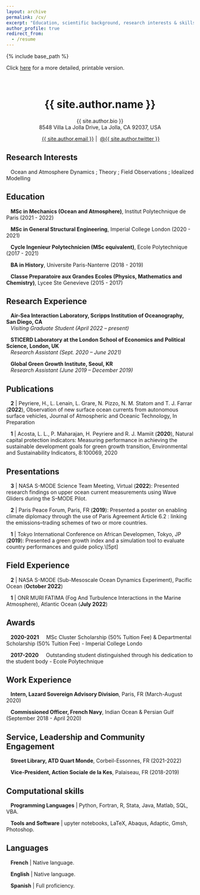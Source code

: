 ```yaml
---
layout: archive
permalink: /cv/
excerpt: "Education, scientific background, research interests & skills, and more."
author_profile: true
redirect_from:
  - /resume
---
```


{% include base_path %}

Click [here](/files/CV_Peyriere.pdf) for a more detailed, printable version.<br /><br /><br />

<h1 align="center">{{ site.author.name }}</h1>
<p align="center">{{ site.author.bio }} <br /> 8548 Villa La Jolla Drive, La Jolla, CA 92037, USA</p>
<p align="center"><i class="fas fa-envelope" aria-hidden="true"></i>&nbsp;<a href="mailto:{{ site.author.email }}" target="_blank">{{ site.author.email }}</a> &#124; <i class="fab fa-twitter" aria-hidden="true"></i>&nbsp;<a href="https://twitter.com/{{ site.author.twitter }}">@{{ site.author.twitter }}</a></p>

## Research Interests

&nbsp;&nbsp; Ocean and Atmosphere Dynamics ; Theory ; Field Observations ; Idealized Modelling

## Education 

&nbsp;&nbsp; **MSc in Mechanics (Ocean and Atmosphere)**, Institut Polytechnique de Paris (2021 - 2022)

&nbsp;&nbsp; **MSc in General Structural Engineering**, Imperial College London (2020 - 2021)

&nbsp;&nbsp; **Cycle Ingenieur Polytechnicien (MSc equivalent)**, Ecole Polytechnique (2017 - 2021)

&nbsp;&nbsp; **BA in History**, Universite Paris-Nanterre (2018 - 2019)

&nbsp;&nbsp; **Classe Preparatoire aux Grandes Ecoles (Physics, Mathematics and Chemistry)**, Lycee Ste Genevieve (2015 - 2017)

## Research Experience

&nbsp;&nbsp; **Air-Sea Interaction Laboratory, Scripps Institution of Oceanography, San Diego, CA** <br />
&nbsp;&nbsp; *Visiting Graduate Student (April 2022 – present)*

&nbsp;&nbsp; **STICERD Laboratory at the London School of Economics and Political Science, London, UK** <br />
&nbsp;&nbsp; *Research Assistant (Sept. 2020 – June 2021)*

&nbsp;&nbsp; **Global Green Growth Institute, Seoul, KR** <br />
&nbsp;&nbsp; *Research Assistant (June 2019 – December 2019)*

## Publications

&nbsp;&nbsp; **2** &#124; Peyriere, H.,  L. Lenain, L. Grare, N. Pizzo, N. M. Statom and T. J. Farrar (**2022**), Observation of new surface ocean currents from autonomous surface vehicles, Journal of Atmospheric and Oceanic Technology, In Preparation

&nbsp;&nbsp; **1** &#124; Acosta, L. L.,  P. Maharajan, H. Peyriere and R. J. Mamiit (**2020**), Natural capital protection indicators: Measuring performance in achieving the sustainable development goals for green growth transition, Environmental and Sustainability Indicators, 8:100069, 2020

## Presentations

&nbsp;&nbsp; **3** &#124; NASA S-MODE Science Team Meeting, Virtual (**2022**): Presented research findings on upper ocean current measurements using Wave Gliders during the S–MODE Pilot.

&nbsp;&nbsp; **2** &#124; Paris Peace Forum, Paris, FR (**2019**): Presented a poster on enabling climate diplomacy through the use of Paris Agreement Article 6.2 : linking the emissions–trading schemes of two or more countries. 

&nbsp;&nbsp; **1** &#124; Tokyo International Conference on African Developmen, Tokyo, JP (**2019**): Presented a green growth index and a simulation tool to evaluate country performances and guide policy.\\[5pt] 

## Field Experience

&nbsp;&nbsp; **2** &#124; NASA S-MODE (Sub-Mesoscale Ocean Dynamics Experiment), Pacific Ocean (**October 2022**)

&nbsp;&nbsp; **1** &#124; ONR MURI FATIMA (Fog And Turbulence Interactions in the Marine Atmosphere), Atlantic Ocean (**July 2022**) 
    
## Awards

&nbsp;&nbsp; **2020-2021** &nbsp;&nbsp;&nbsp; MSc Cluster Scholarship (50% Tuition Fee) & Departmental Scholarship (50% Tuition Fee) - Imperial College Londo<br /> 

&nbsp;&nbsp; **2017-2020** &nbsp;&nbsp;&nbsp; Outstanding student distinguished through his dedication to the student body - Ecole Polytechnique<br />

## Work Experience

&nbsp;&nbsp; **Intern, Lazard Sovereign Advisory Division**, Paris, FR (March-August 2020)

&nbsp;&nbsp; **Commissioned Officer, French Navy**, Indian Ocean & Persian Gulf (September 2018 - April 2020)

## Service, Leadership and Community Engagement

&nbsp;&nbsp; **Street Library, ATD Quart Monde**, Corbeil-Essonnes, FR (2021-2022)
  
&nbsp;&nbsp; **Vice-President, Action Sociale de la Kes**, Palaiseau, FR (2018-2019)

## Computational skills

&nbsp;&nbsp; **Programming Languages** &#124; Python, Fortran, R, Stata, Java, Matlab, SQL, VBA.

&nbsp;&nbsp; **Tools and Software** &#124; upyter notebooks, LaTeX, Abaqus, Adaptic, Gmsh, Photoshop.

## Languages

&nbsp;&nbsp; **French** &#124; Native language.

&nbsp;&nbsp; **English** &#124; Native language.

&nbsp;&nbsp; **Spanish** &#124; Full proficiency.

